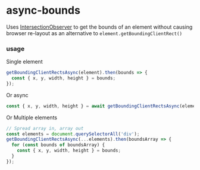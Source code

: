 # async-bounds

Uses [IntersectionObserver](https://developers.google.com/web/updates/2016/04/intersectionobserver) to get the bounds of an element without causing browser re-layout as an alternative to `element.getBoundingClientRect()`

### usage

Single element

```ts
getBoundingClientRectsAsync(element).then(bounds => {
  const { x, y, width, height } = bounds;
});
```

Or async

```ts
const { x, y, width, height } = await getBoundingClientRectsAsync(element);
```

Or Multiple elements

```ts
// Spread array in, array out
const elements = document.querySelectorAll('div');
getBoundingClientRectsAsync(...elements).then(boundsArray => {
  for (const bounds of boundsArray) {
    const { x, y, width, height } = bounds;
  }
});
```
